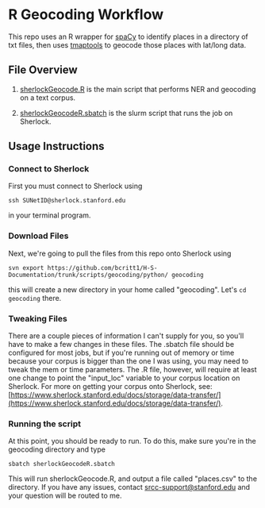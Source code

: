 # R Geocoding Workflow

This repo uses an R wrapper for [spaCy](https://cran.r-project.org/web/packages/spacyr/vignettes/using_spacyr.html) to identify places in a directory of txt files, then uses 
[tmaptools](https://cran.r-project.org/web/packages/tmaptools/tmaptools.pdf) to geocode those places with lat/long data.

## File Overview

1. [sherlockGeocode.R](/scripts/geocoding/python/sherlockGeocode.R) is the main script that performs NER and geocoding on a text corpus.

2. [sherlockGeocodeR.sbatch](/scripts/geocoding/python/sherlockGeocodeR.sbatch) is the slurm script that runs the job on Sherlock.

## Usage Instructions

### Connect to Sherlock

 First you must connect to Sherlock using
```
ssh SUNetID@sherlock.stanford.edu
```
in your terminal program.

### Download Files

Next, we're going to pull the files from this repo onto Sherlock using
```  
svn export https://github.com/bcritt1/H-S-Documentation/trunk/scripts/geocoding/python/ geocoding
```
this will create a new directory in your home called "geocoding". Let's ```cd geocoding``` there.

### Tweaking Files

There are a couple pieces of information I can't supply for you, so you'll have to make a few changes in these files. The .sbatch file should be configured for most jobs, but if you're running out of memory 
or time because your corpus is bigger than the one I was using, you may need to tweak the mem or time parameters. The .R file, however, will require at least one change to point the "input_loc" variable to 
your corpus location on Sherlock. For more on getting your corpus onto Sherlock, see: 
[https://www.sherlock.stanford.edu/docs/storage/data-transfer/](https://www.sherlock.stanford.edu/docs/storage/data-transfer/).

### Running the script

At this point, you should be ready to run. To do this, make sure you're in the geocoding directory and type
```
sbatch sherlockGeocodeR.sbatch
```
This will run sherlockGeocode.R, and output a file called "places.csv" to the directory. If you have any issues, contact [srcc-support@stanford.edu](srcc-support@stanford.edu) and your question will be 
routed to me.
